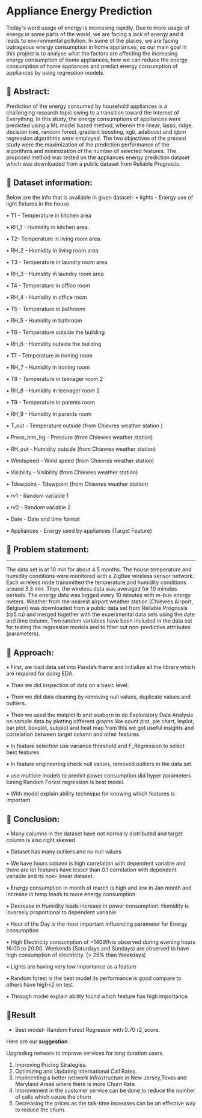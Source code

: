 # Appliance Energy Prediction
Today's word usage of energy is increasing rapidly. Due to more usage of energy in some parts of the world, we are facing a lack of energy and it leads to environmental pollution. In some of the places, we are facing outrageous energy consumption in home appliances, so our main goal in this project is to analyse what the factors are affecting the increasing energy consumption of home appliances, how we can reduce the energy consumption of home appliances and predict energy consumption of appliances by using regression models.


## **📖 Abstract:** 
Prediction of the energy consumed by household appliances is a challenging research topic owing to a transition toward the Internet of Everything. In this study, the energy consumptions of appliances were predicted using a ML model based method, wherein the linear, lasso, ridge, decision tree, random forest, gradient boosting, xgb, adaboost and lgbm regression algorithms were employed. The two objectives of the present study were the maximization of the prediction performance of the algorithms and minimization of the number of selected features. The proposed method was tested on the appliances energy prediction dataset which was downloaded from a public dataset from Reliable Prognosis.


## **📖 Dataset information:**
Below are the info that is available in given dataset-
•	lights - Energy use of light fixtures in the house


•	T1 - Temperature in kitchen area 

•	RH_1 -  Humidity in kitchen area. 

•	T2- Temperature in living room area.

•	RH_2 - Humidity in living room area 

•	T3 - Temperature in laundry room area

•	RH_3  - Humidity in laundry room area 

•	T4 - Temperature in office room 

•	RH_4 - Humidity in office room 

•	T5 - Temperature in bathroom 

•	RH_5 - Humidity in bathroom 

•	T6 - Temperature outside the building 

•	RH_6 - Humidity outside the building 

•	T7 - Temperature in ironing room 

•	RH_7 - Humidity in ironing room 

•	T8 - Temperature in teenager room 2 

•	RH_8  - Humidity in teenager room 2 

•	T9 - Temperature in parents room 

•	RH_9 - Humidity in parents room 

•	T_out - Temperature outside (from Chievres weather station )

•	Press_mm_hg - Pressure (from Chievres weather station) 

•	RH_out - Humidity outside (from Chievres weather station) 

•	Windspeed - Wind speed (from Chievres weather station) 

•	Visibility - Visibility (from Chievres weather station) 

•	Tdewpoint - Tdewpoint (from Chievres weather station) 

•	rv1 - Random variable 1 

•	rv2 - Random variable 2

•	Date - Date and time format 

•	Appliances - Energy used by appliances (Target Feature)


## **📖 Problem statement:**
________________________________________
The data set is at 10 min for about 4.5 months. The house temperature and humidity conditions were monitored with a ZigBee wireless sensor network. Each wireless node transmitted the temperature and humidity conditions around 3.3 min. Then, the wireless data was averaged for 10 minutes periods. The energy data was logged every 10 minutes with m-bus energy meters. Weather from the nearest airport weather station (Chievres Airport, Belgium) was downloaded from a public data set from Reliable Prognosis (rp5.ru) and merged together with the experimental data sets using the date and time column. Two random variables have been included in the data set for testing the regression models and to filter out non-predictive attributes (parameters).


## **📖 Approach:**

•	First, we load data set into Panda’s frame and initialize all the library which are required for doing EDA.

•	Then we did inspection of data on a basic level.

•	Then we did data cleaning by removing null values, duplicate values and outliers.

•	Then we used the matplotlib and seaborn to do Exploratory Data Analysis on sample data by plotting different graphs like count plot, pie chart, lmplot, bar plot, boxplot, subplot and heat map from this we got useful insights and correlation between target column and other features

•	In feature selection use variance threshold and F_Regression to select best features

•	In feature engineering check null values, removed outliers in the data set.

•	use multiple models to predict power consumption did hyper parameters tuning Random Forest regression is best model.

•	With model explain ability technique for knowing which features is important


## **📖 Conclusion:**         

•	Many columns in the dataset have not normally distributed and target column is also right skewed

•	Dataset has many outliers and no null values

•	We have hours column is high correlation with dependent variable and there are lot features have lesser than 0.1 correlation with dependent variable and its non-
linear dataset.

•	Energy consumption in month of march is high and low in Jan month and increase in temp leads to more energy consumption

•	Decrease in Humidity leads increase in power consumption. Humidity is inversely proportional to dependent variable.

•	Hour of the Day is the most important influencing parameter for Energy consumption

•	High Electricity consumption of >140Wh is observed during evening hours 16:00 to 20:00. Weekends (Saturdays and Sundays) are observed to have high consumption of electricity. (> 25% than Weekdays)

•	Lights are having very low importance as a feature

•	Random forest is the best model its performance is good compare to others have high r2 on test

•	Through model explain ability found which feature has high importance.


## **📖Result**
-  Best model- Random Forest Regressor with 0.70 r2_score.

Here are our **suggestion** :

Upgrading network to improve services for long duration users.
1. Improving Pricing Strategies.
2. Optimizing and Updating International Call Rates.
3. Implmenting a better network infrastructure in New Jersey,Texas and Maryland Areas where there is more Churn Rate.
4. Improvement in the customer service can be done to reduce the number of calls which cause the churn
4. Decreasing the prices as the talk-time increases can be an effective way to reduce the churn.
